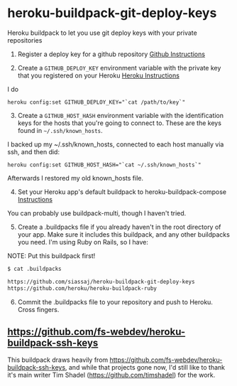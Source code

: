 # heroku-buildpack-git-deploy-keys
Heroku buildpack to let you use git deploy keys with your private repositories

1) Register a deploy key for a github repository
[Github Instructions](https://developer.github.com/guides/managing-deploy-keys/#deploy-keys)

2) Create a ```GITHUB_DEPLOY_KEY``` environment variable with the private key that you registered on your Heroku
[Heroku Instructions](https://devcenter.heroku.com/articles/config-vars#setting-up-config-vars-for-a-deployed-application)

I do

```
heroku config:set GITHUB_DEPLOY_KEY="`cat /path/to/key`"
```

3) Create a ```GITHUB_HOST_HASH``` environment variable with the identification keys for the hosts that you're going to connect to. These are the keys found in ```~/.ssh/known_hosts```.

I backed up my ~/.ssh/known_hosts, connected to each host manually via ssh, and then did:

```
heroku config:set GITHUB_HOST_HASH="`cat ~/.ssh/known_hosts`"
```

Afterwards I restored my old known_hosts file.

4) Set your Heroku app's default buildpack to heroku-buildpack-compose
[Instructions](https://github.com/heroku/heroku-buildpack-compose)

You can probably use buildpack-multi, though I haven't tried.

5) Create a .buildpacks file if you already haven't in the root directory of your app. Make sure it includes this buildpack, and any other buildpacks you need. I'm using Ruby on Rails, so I have:

NOTE: Put this buildpack first!

```sh
$ cat .buildpacks

https://github.com/siassaj/heroku-buildpack-git-deploy-keys
https://github.com/heroku/heroku-buildpack-ruby
```

6) Commit the .buildpacks file to your repository and push to Heroku. Cross fingers.


## https://github.com/fs-webdev/heroku-buildpack-ssh-keys
This buildpack draws heavily from https://github.com/fs-webdev/heroku-buildpack-ssh-keys, and while that projects gone now, I'd still like to thank it's main writer Tim Shadel (https://github.com/timshadel) for the work.
